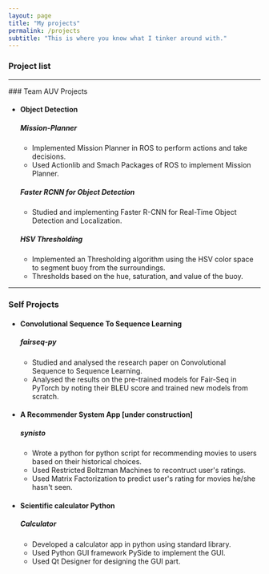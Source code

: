 ```yaml
---
layout: page
title: "My projects"
permalink: /projects
subtitle: "This is where you know what I tinker around with."
---
```

### Project list
<hr>
### Team AUV Projects

*   #### Object Detection

    ##### Mission-Planner

    *   Implemented Mission Planner in ROS to perform actions and take decisions.
    *   Used Actionlib and Smach Packages of ROS to implement Mission Planner.

    ##### Faster RCNN for Object Detection

    *   Studied and implementing Faster R-CNN for Real-Time Object Detection and Localization. 

    ##### HSV Thresholding

    *   Implemented an Thresholding algorithm using the HSV color space to segment buoy from the surroundings.
    *   Thresholds based on the hue, saturation, and value of the buoy.

* * *

### Self Projects

*   #### Convolutional Sequence To Sequence Learning

    ##### fairseq-py

    *   Studied and analysed the research paper on Convolutional Sequence to Sequence Learning.
    *   Analysed the results on the pre-trained models for Fair-Seq in PyTorch by noting their BLEU score and trained new models from scratch.

*   #### A Recommender System App [under construction]

    ##### synisto

    *   Wrote a python for python script for recommending movies to users based on their historical choices.
    *   Used Restricted Boltzman Machines to recontruct user's ratings.
    *   Used Matrix Factorization to predict user's rating for movies he/she hasn't seen.

*   #### Scientific calculator Python

    ##### Calculator

    *   Developed a calculator app in python using standard library.
    *   Used Python GUI framework PySide to implement the GUI.
    *   Used Qt Designer for designing the GUI part.